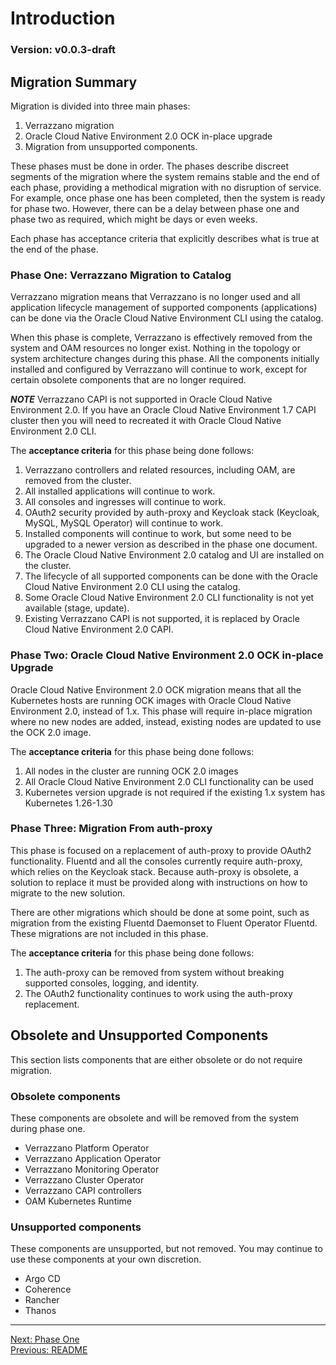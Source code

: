# Introduction

### Version: v0.0.3-draft

## Migration Summary

Migration is divided into three main phases:
1. Verrazzano migration
2. Oracle Cloud Native Environment 2.0 OCK in-place upgrade
3. Migration from unsupported components.

These phases must be done in order. The phases describe discreet segments of the migration where the system remains
stable and the end of each phase, providing a methodical migration with no disruption of service.  For example, 
once phase one has been completed, then the system is ready for phase two. However, there can be a delay between 
phase one and phase two as required, which might be days or even weeks.

Each phase has acceptance criteria that explicitly describes what is true at the end of the phase.

### Phase One: Verrazzano Migration to Catalog
Verrazzano migration means that Verrazzano is no longer used and all application lifecycle management of supported
components (applications) can be done via the Oracle Cloud Native Environment CLI using the catalog.

When this phase is complete, Verrazzano is effectively removed from the system and OAM resources no longer exist.
Nothing in the topology or system architecture changes during this phase. All the components initially installed
and configured by Verrazzano will continue to work, except for certain obsolete components that are no longer required.

***NOTE***
Verrazzano CAPI is not supported in Oracle Cloud Native Environment 2.0. If you have an Oracle Cloud Native Environment 1.7 CAPI
cluster then you will need to recreated it with Oracle Cloud Native Environment 2.0 CLI.

The **acceptance criteria** for this phase being done follows:
 
1. Verrazzano controllers and related resources, including OAM, are removed from the cluster.
2. All installed applications will continue to work.
3. All consoles and ingresses will continue to work.
4. OAuth2 security provided by auth-proxy and Keycloak stack (Keycloak, MySQL, MySQL Operator) will continue to work.
5. Installed components will continue to work, but some need to be upgraded to a newer version as described in the phase one document.
6. The Oracle Cloud Native Environment 2.0 catalog and UI are installed on the cluster.
7. The lifecycle of all supported components can be done with the Oracle Cloud Native Environment 2.0 CLI using the catalog.
8. Some Oracle Cloud Native Environment 2.0 CLI functionality is not yet available (stage, update).
9. Existing Verrazzano CAPI is not supported, it is replaced by Oracle Cloud Native Environment 2.0 CAPI.

### Phase Two: Oracle Cloud Native Environment 2.0 OCK in-place Upgrade
Oracle Cloud Native Environment 2.0 OCK migration means that all the Kubernetes hosts are running OCK images with Oracle Cloud Native Environment 2.0, instead of 1.x. 
This phase will require in-place migration where no new nodes are added, instead, existing nodes are updated to use the OCK 2.0 image.

The **acceptance criteria** for this phase being done follows:

1. All nodes in the cluster are running OCK 2.0 images
2. All Oracle Cloud Native Environment 2.0 CLI functionality can be used
3. Kubernetes version upgrade is not required if the existing 1.x system has Kubernetes 1.26-1.30

###  Phase Three: Migration From auth-proxy
This phase is focused on a replacement of auth-proxy to provide OAuth2 functionality.
Fluentd and all the consoles currently require auth-proxy, which relies 
on the Keycloak stack. Because auth-proxy is obsolete, a solution to replace it must
be provided along with instructions on how to migrate to the new solution.

There are other migrations which should be done at some point, such as migration from the existing 
Fluentd Daemonset to Fluent Operator Fluentd.  These migrations are not included in this phase.

The **acceptance criteria** for this phase being done follows:

1. The auth-proxy can be removed from system without breaking supported consoles, logging, and identity.
2. The OAuth2 functionality continues to work using the auth-proxy replacement.

## Obsolete and Unsupported Components
This section lists components that are either obsolete or do not require migration.

### Obsolete components 
These components are obsolete and will be removed from the system during phase one.

* Verrazzano Platform Operator
* Verrazzano Application Operator
* Verrazzano Monitoring Operator
* Verrazzano Cluster Operator
* Verrazzano CAPI controllers
* OAM Kubernetes Runtime

### Unsupported components
These components are unsupported, but not removed.
You may continue to use these components at your own discretion.

* Argo CD
* Coherence
* Rancher
* Thanos

---
[Next: Phase One](./phase1/phase1.md)  
[Previous: README](./README.md)